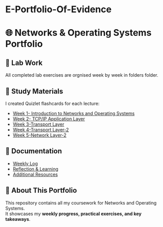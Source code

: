 # E-Portfolio-Of-Evidence
# 🌐 Networks & Operating Systems Portfolio  

## 📂 Lab Work  
All completed lab exercises are orgnised week by week in folders folder.  

## 📖 Study Materials  
I created Quizlet flashcards for each lecture:  
- [Week 1- Introduction to Networks and Operating Systems](https://quizlet.com/gb/1005587726/introduction-to-networks-and-operating-systems-flash-cards/?funnelUUID=8f981a9a-6868-44d0-beca-f6fab19f4135)  
- [Week 2- TCP/IP Application Layer](https://quizlet.com/gb/1005587164/internet-layer-concepts-and-protocols-overview-flash-cards/?funnelUUID=1fd5298a-7c18-4659-b048-244660981b64)  
- [Week 3-Transport Layer](https://quizlet.com/gb/1005588636/transport-layer-concepts-and-protocols-overview-flash-cards/?funnelUUID=fcd013bc-c61c-49d8-af21-debf969fc341)
- [Week 4-Transport Layer-2](https://quizlet.com/gb/1005588371/transport-layer-overview-and-protocols-flash-cards/?funnelUUID=a3c3330a-805f-4058-890c-50a740b9ebd3)
- [Week 5-Network Layer-2](https://quizlet.com/gb/1005588056/application-layer-overview-and-protocols-flash-cards/?funnelUUID=59d20572-93af-40de-bf26-beacaaea885b)

## 📝 Documentation  
- [Weekly Log](Weekly_Log.md)  
- [Reflection & Learning](Reflection_Documentation.md)  
- [Additional Resources](Resources.md)  

## 🚀 About This Portfolio  
This repository contains all my coursework for Networks and Operating Systems.  
It showcases my **weekly progress, practical exercises, and key takeaways**.  
